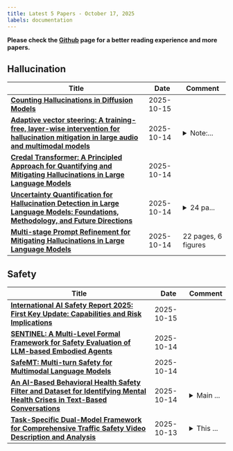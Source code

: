 ```yaml
---
title: Latest 5 Papers - October 17, 2025
labels: documentation
---
```

**Please check the [Github](https://github.com/dingyue772/DailyArxiv) page for a better reading experience and more papers.**

## Hallucination
| **Title** | **Date** | **Comment** |
| --- | --- | --- |
| **[Counting Hallucinations in Diffusion Models](http://arxiv.org/abs/2510.13080v1)** | 2025-10-15 |  |
| **[Adaptive vector steering: A training-free, layer-wise intervention for hallucination mitigation in large audio and multimodal models](http://arxiv.org/abs/2510.12851v1)** | 2025-10-14 | <details><summary>Note:...</summary><p>Note: This preprint is a version of the paper submitted to ICASSP 2026. The author list here includes contributors who provided additional supervision and guidance. The official ICASSP submission may differ slightly in author composition</p></details> |
| **[Credal Transformer: A Principled Approach for Quantifying and Mitigating Hallucinations in Large Language Models](http://arxiv.org/abs/2510.12137v1)** | 2025-10-14 |  |
| **[Uncertainty Quantification for Hallucination Detection in Large Language Models: Foundations, Methodology, and Future Directions](http://arxiv.org/abs/2510.12040v1)** | 2025-10-14 | <details><summary>24 pa...</summary><p>24 pages, 3 figures, magazine</p></details> |
| **[Multi-stage Prompt Refinement for Mitigating Hallucinations in Large Language Models](http://arxiv.org/abs/2510.12032v1)** | 2025-10-14 | 22 pages, 6 figures |

## Safety
| **Title** | **Date** | **Comment** |
| --- | --- | --- |
| **[International AI Safety Report 2025: First Key Update: Capabilities and Risk Implications](http://arxiv.org/abs/2510.13653v1)** | 2025-10-15 |  |
| **[SENTINEL: A Multi-Level Formal Framework for Safety Evaluation of LLM-based Embodied Agents](http://arxiv.org/abs/2510.12985v1)** | 2025-10-14 |  |
| **[SafeMT: Multi-turn Safety for Multimodal Language Models](http://arxiv.org/abs/2510.12133v1)** | 2025-10-14 |  |
| **[An AI-Based Behavioral Health Safety Filter and Dataset for Identifying Mental Health Crises in Text-Based Conversations](http://arxiv.org/abs/2510.12083v1)** | 2025-10-14 | <details><summary>Main ...</summary><p>Main Text: 2943; Abstract: 256; Tables and Figures: 5</p></details> |
| **[Task-Specific Dual-Model Framework for Comprehensive Traffic Safety Video Description and Analysis](http://arxiv.org/abs/2510.11907v1)** | 2025-10-13 | <details><summary>This ...</summary><p>This paper was accepted at ICCV 2025</p></details> |

